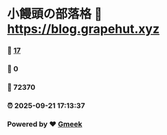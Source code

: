 # 小饅頭の部落格 :link: https://blog.grapehut.xyz 
### :page_facing_up: [17](https://blog.grapehut.xyz/tag.html) 
### :speech_balloon: 0 
### :hibiscus: 72370 
### :alarm_clock: 2025-09-21 17:13:37 
### Powered by :heart: [Gmeek](https://github.com/Meekdai/Gmeek)
